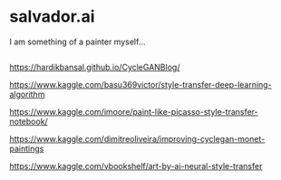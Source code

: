 # salvador.ai
I am something of a painter myself...


<img src="https://miro.medium.com/max/700/1*kOQOZxBDNw4lI757soTEyQ.png" class="img-responsive" alt=""> 

https://hardikbansal.github.io/CycleGANBlog/


https://www.kaggle.com/basu369victor/style-transfer-deep-learning-algorithm

https://www.kaggle.com/imoore/paint-like-picasso-style-transfer-notebook/

https://www.kaggle.com/dimitreoliveira/improving-cyclegan-monet-paintings

https://www.kaggle.com/vbookshelf/art-by-ai-neural-style-transfer
